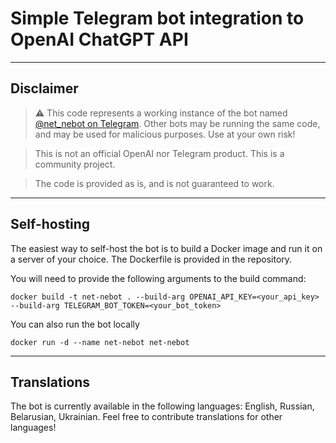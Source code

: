 # Simple Telegram bot integration to OpenAI ChatGPT API

---
## Disclaimer 
> ⚠️ This code represents a working instance of the bot named [@net_nebot on Telegram](https://t.me/net_nebot). Other bots may be running the same code, and may be used for malicious purposes. Use at your own risk!

> This is not an official OpenAI nor Telegram product. This is a community project.

> The code is provided as is, and is not guaranteed to work.
---
## Self-hosting
The easiest way to self-host the bot is to build a Docker image and run it on a server of your choice. The Dockerfile is provided in the repository.

You will need to provide the following arguments to the build command:
```shell
docker build -t net-nebot . --build-arg OPENAI_API_KEY=<your_api_key> --build-arg TELEGRAM_BOT_TOKEN=<your_bot_token>
```

You can also run the bot locally
```shell
docker run -d --name net-nebot net-nebot
```
---
## Translations
The bot is currently available in the following languages: English, Russian, Belarusian, Ukrainian. Feel free to contribute translations for other languages!
